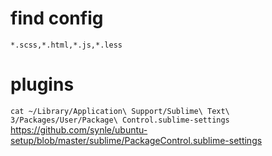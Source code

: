 # find config
`*.scss,*.html,*.js,*.less`


# plugins
`cat ~/Library/Application\ Support/Sublime\ Text\ 3/Packages/User/Package\ Control.sublime-settings`
https://github.com/synle/ubuntu-setup/blob/master/sublime/PackageControl.sublime-settings
